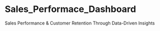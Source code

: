 # Sales_Performace_Dashboard
Sales Performance &amp;  Customer Retention Through Data-Driven Insights
